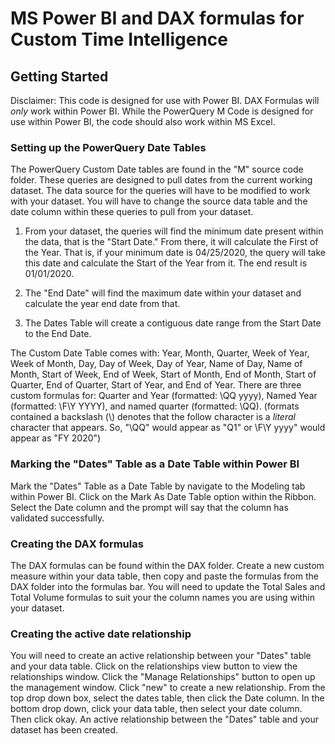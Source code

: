 # MS Power BI and DAX formulas for Custom Time Intelligence 

<h2> Getting Started </h2>

Disclaimer: This code is designed for use with Power BI. DAX Formulas will *only* work within Power BI. While the PowerQuery M Code is designed for use within Power BI, the code should also work within MS Excel.

<h3> Setting up the PowerQuery Date Tables </h3>

The PowerQuery Custom Date tables are found in the "M" source code folder. These queries are designed to pull dates from the current working dataset. The data source for the queries will have to be modified to work with your dataset. You will have to change the source data table and the date column within these queries to pull from your dataset. 

1. From your dataset, the queries will find the minimum date present within the data, that is the "Start Date." From there, it will calculate the First of the Year. That is, if your minimum date is 04/25/2020, the query will take this date and calculate the Start of the Year from it. The end result is 01/01/2020.

2. The "End Date" will find the maximum date within your dataset and calculate the year end date from that.

3. The Dates Table will create a contiguous date range from the Start Date to the End Date.

The Custom Date Table comes with: Year, Month, Quarter, Week of Year, Week of Month, Day, Day of Week, Day of Year, Name of Day, Name of Month, Start of Week, End of Week, Start of Month, End of Month, Start of Quarter, End of Quarter, Start of Year, and End of Year. There are three custom formulas for: Quarter and Year (formatted: \QQ yyyy), Named Year (formatted: \F\Y YYYY), and named quarter (formatted: \QQ). (formats contained a backslash (\\) denotes that the follow character is a *literal* character that appears. So, "\QQ" would appear as "Q1" or \F\Y yyyy" would appear as "FY 2020")

<h3> Marking the "Dates" Table as a Date Table within Power BI </h3>

Mark the "Dates" Table as a Date Table by navigate to the Modeling tab within Power BI. Click on the Mark As Date Table option within the Ribbon. Select the Date column and the prompt will say that the column has validated successfully. 

<h3> Creating the DAX formulas </h3>

The DAX formulas can be found within the DAX folder. Create a new custom measure within your data table, then copy and paste the formulas from the DAX folder into the formulas bar. You will need to update the Total Sales and Total Volume formulas to suit your the column names you are using within your dataset. 

<h3> Creating the active date relationship </h3>

You will need to create an active relationship between your "Dates" table and your data table. Click on the relationships view button to view the relationships window. Click the "Manage Relationships" button to open up the management window. Click "new" to create a new relationship. From the top drop down box, select the dates table, then click the Date column. In the bottom drop down, click your data table, then select your date column. Then click okay. An active relationship between the "Dates" table and your dataset has been created.
